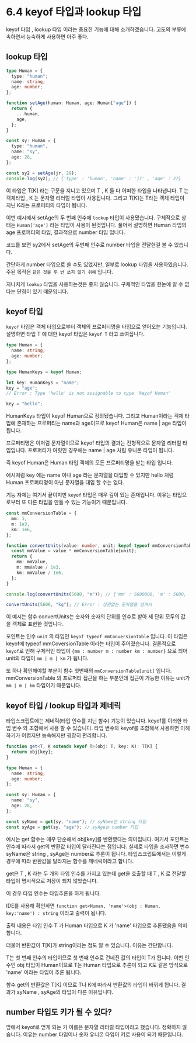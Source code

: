 # 6.4 keyof 타입과 lookup 타입

keyof 타입 , lookup 타입 이라는 중요한 기능에 대해 소개하겠습니다.
고도의 부류에 속하면서 능숙하게 사용하면 아주 좋다.

## lookup 타입

```ts
type Human = {
  type: "human";
  name: string;
  age: number;
};

function setAge(human: Human, age: Human["age"]) {
  return {
    ...human,
    age,
  };
}

const sy: Human = {
  type: "human",
  name: "sy",
  age: 28,
};

const sy2 = setAge(jr, 29);
console.log(sy2); // {'type' : 'human', 'name' : 'jr' , 'age' : 27}
```

이 타입은 T[K] 라는 구문을 지니고 있으며 T , K 둘 다 어떠한 타입을 나타냅니다.
T 는 객체타입 , K 는 문자열 리터럴 타입이 사용됩니다.
그리고 T[K]는 T라는 객체 타입이 지닌 K라는 프로퍼티의 타입이 됩니다.

이번 예시에서 setAge의 두 번째 인수에 `lookup` 타입이 사용됐습니다. 구체적으로 상태는 `Human['age']` 라는 타입이 사용이 된것입니다.
풀어서 설명하면 Human 타입의 age 프로퍼티의 타입, 결과적으로 number 타입 입니다.

코드를 보면 sy2에서 setAge의 두번째 인수로 number 타입을 전달한걸 볼 수 있습니다.

간단하게 number 타입으로 쓸 수도 있었지만, 일부로 lookup 타입을 사용하였습니다.
주된 목적은 `같은 것을 두 번 쓰지 않기 위해` 입니다.

지나치게 `lookup` 타입을 사용하는것은 좋지 않습니다. 구체적인 타입을 한눈에 알 수 없다는 단점이 있기 때문입니다.

## keyof 타입

`keyof` 타입은 객체 타입으로부터 객체의 프로퍼티명을 타입으로 얻어오는 기능입니다.
설명하면 타입 T 에 대한 keyof 타입은 `keyof T` 라고 쓰여집니다.

```ts
type Human = {
  name: string;
  age: number;
};

type HumanKeys = keyof Human;

let key: HumanKeys = "name";
key = "age";
// Error : Type 'hello' is not assignable to type 'keyof Human'

key = "hello";
```

HumanKeys 타입이 keyof Human으로 정의됐습니다. 그리고 Human이라는 객체 타입에 존재하는 프로퍼티는 name과 age이므로 keyof Human은
name | age 타입이 됩니다.

프로퍼티명은 이처럼 문자열이므로 keyof 타입의 결과는 전형적으로 문자열 리터럴 타입입니다. 프로퍼티가 여럿인 경우에는 name | age 처럼 유니온 타입이 됩니다.

즉 keyof Human은 Human 타입 객체의 모든 프로퍼티명을 받는 타입 입니다.

예시처럼 key 에는 name 이나 age 라는 문자열을 대입할 수 있지만 hello 처럼 Human 프로퍼티명이 아닌 문자열을 대입 할 수는 없다.

기능 자체는 여기서 끝이지만 `keyof` 타입은 매우 깊이 있는 존재입니다. 이유는 타입으로부터 또 다른 타입을 만들 수 있는 기능이기 때문입니다.

```ts
const mmConversionTable = {
  mm: 1,
  m: 1e3,
  km: 1e6,
};

function convertUnits(value: number, unit: keyof typeof mmConversionTable) {
  const mmValue = value * mmConversionTable[unit];
  return {
    mm: mmValue,
    m: mmValue / 1e3,
    km: mmValue / 1e6,
  };
}

console.log(convertUnits(5600, "m")); // {'mm' : 5600000, 'm' : 5600, 'km' : 5.6}

convertUnits(5600, "kg"); // Error : 상관없는 문자열을 넘겨서
```

이 예시는 함수 convertUnits는 숫자와 숫자의 단위를 인수로 받아 세 단위 모두의 값을 객체로 표현한 것입니다.

포인트는 인수 `unit` 의 타입인 `keyof typeof mmConversionTable` 입니다.
이 타입은 keyof에 typeof mmCoversionTable 이라는 타입이 주어졌습니다.
결론적으로 `keyof`로 인해 구체적인 타입이 `{mm : number m : number km : number}` 으로 되어 unit의 타입이 `mm | m | km` 가 됩니다.

또 하나 확인해야할 부분이 함수 첫번째의 `mmConversionTable[unit]` 입니다.
mmConversionTable 의 프로퍼티 접근을 하는 부분인데 접근이 가능한 이유는 unit가 `mm | m | km` 타입이기 때문입니다.

## keyof 타입 / lookup 타입과 제네릭

타입스크립트에는 제네릭(타입 인수를 지닌 함수) 기능이 있습니다.
keyof를 이러한 타입 변수 와 조합해서 사용 할 수 있습니다. 타입 변수와 keyof를 조합해서 사용하면 이해하기가 어렵지만 능숙해지만 굉장히 편리합니다.

```ts
function get<T, K extends keyof T>(obj: T, key: K): T[K] {
  return obj[key];
}

type Human = {
  name: string;
  age: number;
};

const sy: Human = {
  name: "sy",
  age: 28,
};

const syName = get(sy, "name"); // syName은 string 타입
const syAge = get(sy, "age"); // syAge는 number 타입
```

예시는 get 함수는 매우 단순해서 obj[key]를 반환했다는 의미입니다.
여기서 포인트는 인수에 따라서 get의 반환값 타입이 달라진다는 점입니다. 실제로 타입을 조사하면 변수 syName은 string , syAge는 number로 추론이 됩니다. 타입스크립트에서는 이렇게 경우에 따라 반환값을 달라지는 함수를 제네릭이라고 합니다.

get은 T , K 라는 두 개의 타입 인수를 가지고 있는데 get을 호출할 때 T , K 로 전달할 타입이 명시적으로 저장이 되지 않았습니다.

이 경우 타입 인수는 타입추론을 하게 됩니다.

IDE를 사용해 확인하면 `function get<Human, 'name'>(obj : Human, key:'name') : string` 이라고 출력이 됩니다.

출력 내용은 타입 인수 T 가 Human 타입으로 K 가 'name' 타입으로 추론됐음을 의미합니다.

더불어 반환값이 T[K]가 string이라는 점도 알 수 있습니다. 이유는 간단합니다.

T는 첫 번째 인수의 타입이므로 첫 번째 인수로 건네진 값의 타입이 T가 됩니다. 이번 인수인 obj 타입이 Human이므로 T는 Human 타입으로 추론이 되고 K도 같은 방식으로 'name' 이라는 타입이 추론 됩니다.

함수 get의 반환값은 T[K] 이므로 T나 K에 따라서 반환값의 타입이 바뀌게 됩니다. 결과가
syName , syAge의 타입이 다른 이유입니다.

## number 타입도 키가 될 수 있다?

앞에서 keyof로 얻게 되는 키 이름은 문자열 리터럴 타입이라고 했습니다.
정확하지 않습니다. 이유는 number 타입이나 숫자 유니온 타입이 키로 사용이 되기 때문입니다.
